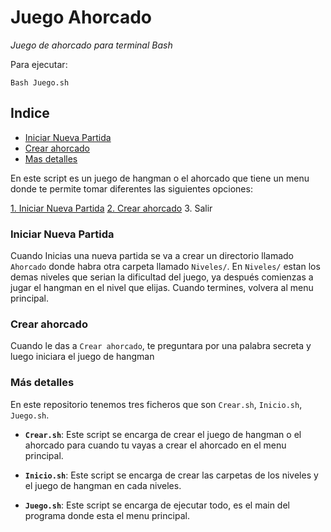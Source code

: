# Juego Ahorcado

*Juego de ahorcado para terminal Bash*

Para ejecutar:

`Bash Juego.sh`

## Indice
- [Iniciar Nueva Partida](#iniciar-nueva-partida)
- [Crear ahorcado](#crear-ahorcado)
- [Mas detalles](#mas-detalles)



En este script es un juego de hangman o el ahorcado que tiene un menu donde te permite tomar diferentes las siguientes opciones:

[1. Iniciar Nueva Partida](#iniciar-nueva-partida)
[2. Crear ahorcado](#crear-ahorcado)
3. Salir


### Iniciar Nueva Partida

Cuando Inicias una nueva partida se va a crear un directorio llamado `Ahorcado` donde habra otra carpeta llamado `Niveles/`. En `Niveles/` estan los demas niveles que serian la dificultad del juego, ya después comienzas a jugar el hangman en el nivel que elijas. Cuando termines, volvera al menu principal.

### Crear ahorcado

Cuando le das a `Crear ahorcado`, te preguntara por una palabra secreta y luego iniciara el juego de hangman


### Más detalles

En este repositorio tenemos tres ficheros que son `Crear.sh`, `Inicio.sh`, `Juego.sh`.

- **`Crear.sh`**: Este script se encarga de crear el juego de hangman o el ahorcado para cuando tu vayas a crear el ahorcado en el menu principal.

- **`Inicio.sh`**: Este script se encarga de crear las carpetas de los niveles y el juego de hangman en cada niveles.

- **`Juego.sh`**: Este script se encarga de ejecutar todo, es el main del programa donde esta el menu principal.
